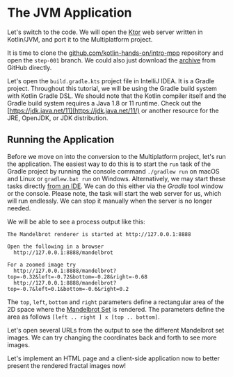 
# The JVM Application

Let's switch to the code. We will open the [Ktor](https://ktor.io)
web server written in Kotlin/JVM, and port it to the Multiplatform
project. 

It is time to clone the
[github.com/kotlin-hands-on/intro-mpp](https://github.com/kotlin-hands-on/intro-mpp)
repository and open the `step-001` branch. We could also just download the
[archive](https://github.com/kotlin-hands-on/intro-mpp/archive/step-001.zip)
from GitHub directly. 

Let's open the `build.gradle.kts` project file in IntelliJ IDEA. It is a Gradle project. 
Throughout this tutorial, we will be
using the Gradle build system with Kotlin Gradle DSL. We should note that
the Kotlin compiler itself and the Gradle build system requires a Java 1.8 or 11
runtime. Check out the 
[https://jdk.java.net/11](https://jdk.java.net/11/) or another resource 
for the JRE, OpenJDK, or JDK distribution.

## Running the Application

Before we move on into the conversion to the Multiplatform project,
let's run the application. The easiest way to do this is to start the
`run` task of the Gradle project by running the console command
`./gradlew run` on macOS and Linux or `gradlew.bat run` on Windows.
Alternatively, we may start these tasks directly
[from an IDE](https://www.jetbrains.com/help/idea/work-with-gradle-tasks.html).
We can do this either via the _Gradle_
tool window or the console. Please note, the task will start the web server for
us, which will run endlessly. We can stop it manually when the
server is no longer needed.

We will be able to see a process output like this:

```
The Mandelbrot renderer is started at http://127.0.0.1:8888

Open the following in a browser
  http://127.0.0.1:8888/mandelbrot

For a zoomed image try
  http://127.0.0.1:8888/mandelbrot?top=-0.32&left=-0.72&bottom=-0.28&right=-0.68
  http://127.0.0.1:8888/mandelbrot?top=-0.7&left=0.1&bottom=-0.6&right=0.2

```

The `top`, `left`, `bottom` and `right` parameters define a rectangular area
of the 2D space where the [Mandelbrot Set](https://en.wikipedia.org/wiki/Mandelbrot_set)
is rendered. The parameters define the area as follows `[left .. right ] x [top .. bottom]`.

Let's open several URLs from the output to see the different Mandelbrot set
images. We can try changing the coordinates back and forth to see more images.

Let's implement an HTML page and a client-side application now to better present
the rendered fractal images now!
